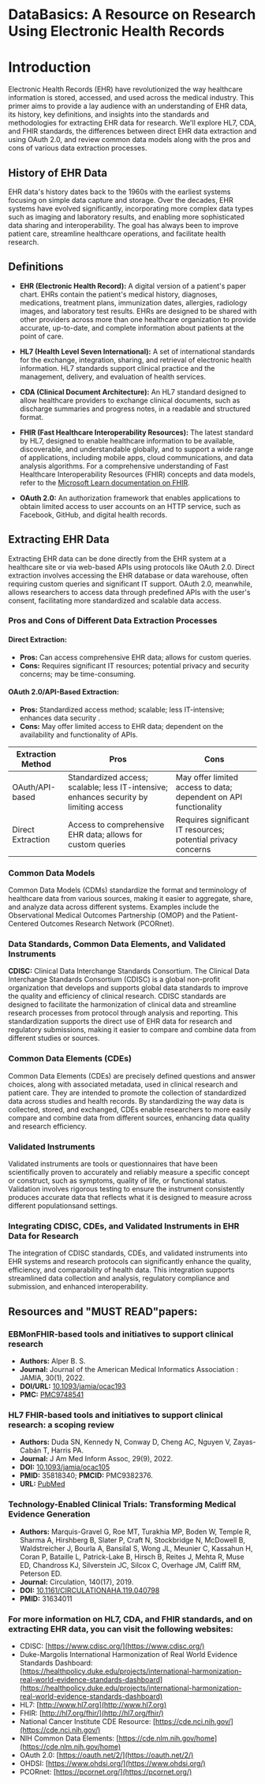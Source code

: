 # DataBasics:  A Resource on Research Using Electronic Health Records

# Introduction

Electronic Health Records (EHR) have revolutionized the way healthcare information is stored, accessed, and used across the medical industry. This primer aims to provide a lay audience with an understanding of EHR data, its history, key definitions, and insights into the standards and methodologies for extracting EHR data for research. We'll explore HL7, CDA, and FHIR standards, the differences between direct EHR data extraction and using OAuth 2.0, and review common data models along with the pros and cons of various data extraction processes.

## History of EHR Data

EHR data's history dates back to the 1960s with the earliest systems focusing on simple data capture and storage. Over the decades, EHR systems have evolved significantly, incorporating more complex data types such as imaging and laboratory results, and enabling more sophisticated data sharing and interoperability. The goal has always been to improve patient care, streamline healthcare operations, and facilitate health research.

## Definitions

- **EHR (Electronic Health Record):** A digital version of a patient's paper chart. EHRs contain the patient's medical history, diagnoses, medications, treatment plans, immunization dates, allergies, radiology images, and laboratory test results. EHRs are designed to be shared with other providers across more than one healthcare organization to provide accurate, up-to-date, and complete information about patients at the point of care.
  
- **HL7 (Health Level Seven International):** A set of international standards for the exchange, integration, sharing, and retrieval of electronic health information. HL7 standards support clinical practice and the management, delivery, and evaluation of health services.

- **CDA (Clinical Document Architecture):** An HL7 standard designed to allow healthcare providers to exchange clinical documents, such as discharge summaries and progress notes, in a readable and structured format.

- **FHIR (Fast Healthcare Interoperability Resources):** The latest standard by HL7, designed to enable healthcare information to be available, discoverable, and understandable globally, and to support a wide range of applications, including mobile apps, cloud communications, and data analysis algorithms. For a comprehensive understanding of Fast Healthcare Interoperability Resources (FHIR) concepts and data models, refer to the [Microsoft Learn documentation on FHIR](https://learn.microsoft.com/en-us/training/modules/health-data-fast-healthcare-interoperability-resources/concepts-data-model).


- **OAuth 2.0:** An authorization framework that enables applications to obtain limited access to user accounts on an HTTP service, such as Facebook, GitHub, and digital health records.

## Extracting EHR Data

Extracting EHR data can be done directly from the EHR system at a healthcare site or via web-based APIs using protocols like OAuth 2.0. Direct extraction involves accessing the EHR database or data warehouse, often requiring custom queries and significant IT support. OAuth 2.0, meanwhile, allows researchers to access data through predefined APIs with the user's consent, facilitating more standardized and scalable data access.

### Pros and Cons of Different Data Extraction Processes

#### Direct Extraction:
- **Pros:** Can access comprehensive EHR data; allows for custom queries.
- **Cons:** Requires significant IT resources; potential privacy and security concerns; may be time-consuming.

#### OAuth 2.0/API-Based Extraction:
- **Pros:** Standardized access method; scalable; less IT-intensive; enhances data security .
- **Cons:** May offer limited access to EHR data; dependent on the availability and functionality of APIs.

| Extraction Method      | Pros                                                               | Cons                                                              |
|------------------------|--------------------------------------------------------------------|-------------------------------------------------------------------|
| OAuth/API-based        | Standardized access; scalable; less IT-intensive; enhances security by limiting access | May offer limited access to data; dependent on API functionality  |
| Direct Extraction      | Access to comprehensive EHR data; allows for custom queries        | Requires significant IT resources; potential privacy concerns     |


### Common Data Models

Common Data Models (CDMs) standardize the format and terminology of healthcare data from various sources, making it easier to aggregate, share, and analyze data across different systems. Examples include the Observational Medical Outcomes Partnership (OMOP) and the Patient-Centered Outcomes Research Network (PCORnet).

### Data Standards, Common Data Elements, and Validated Instruments

**CDISC:** Clinical Data Interchange Standards Consortium. The Clinical Data Interchange Standards Consortium (CDISC) is a global non-profit organization that develops and supports global data standards to improve the quality and efficiency of clinical research. CDISC standards are designed to facilitate the harmonization of clinical data and streamline research processes from protocol through analysis and reporting. This standardization supports the direct use of EHR data for research and regulatory submissions, making it easier to compare and combine data from different studies or sources.

### Common Data Elements (CDEs)

Common Data Elements (CDEs) are precisely defined questions and answer choices, along with associated metadata, used in clinical research and patient care. They are intended to promote the collection of standardized data across studies and health records. By standardizing the way data is collected, stored, and exchanged, CDEs enable researchers to more easily compare and combine data from different sources, enhancing data quality and research efficiency.

### Validated Instruments

Validated instruments are tools or questionnaires that have been scientifically proven to accurately and reliably measure a specific concept or construct, such as symptoms, quality of life, or functional status. Validation involves rigorous testing to ensure the instrument consistently produces accurate data that reflects what it is designed to measure across different populationsand settings.

### Integrating CDISC, CDEs, and Validated Instruments in EHR Data for Research

The integration of CDISC standards, CDEs, and validated instruments into EHR systems and research protocols can significantly enhance the quality, efficiency, and comparability of health data. This integration supports streamlined data collection and analysis, regulatory compliance and submission, and enhanced interoperability.

## Resources and "MUST READ"papers:
### EBMonFHIR-based tools and initiatives to support clinical research

- **Authors:** Alper B. S.
- **Journal:** Journal of the American Medical Informatics Association : JAMIA, 30(1), 2022.
- **DOI/URL:** [10.1093/jamia/ocac193](https://doi.org/10.1093/jamia/ocac193)
- **PMC:** [PMC9748541](https://www.ncbi.nlm.nih.gov/pmc/articles/PMC9748541/)

### HL7 FHIR-based tools and initiatives to support clinical research: a scoping review

- **Authors:** Duda SN, Kennedy N, Conway D, Cheng AC, Nguyen V, Zayas-Cabán T, Harris PA.
- **Journal:** J Am Med Inform Assoc, 29(9), 2022.
- **DOI:** [10.1093/jamia/ocac105](https://doi.org/10.1093/jamia/ocac105)
- **PMID:** 35818340; **PMCID:** PMC9382376.
- **URL:** [PubMed](https://pubmed.ncbi.nlm.nih.gov/35818340/)

### Technology-Enabled Clinical Trials: Transforming Medical Evidence Generation

- **Authors:** Marquis-Gravel G, Roe MT, Turakhia MP, Boden W, Temple R, Sharma A, Hirshberg B, Slater P, Craft N, Stockbridge N, McDowell B, Waldstreicher J, Bourla A, Bansilal S, Wong JL, Meunier C, Kassahun H, Coran P, Bataille L, Patrick-Lake B, Hirsch B, Reites J, Mehta R, Muse ED, Chandross KJ, Silverstein JC, Silcox C, Overhage JM, Califf RM, Peterson ED.
- **Journal:** Circulation, 140(17), 2019.
- **DOI:** [10.1161/CIRCULATIONAHA.119.040798](https://www.ahajournals.org/doi/10.1161/CIRCULATIONAHA.119.040798)
- **PMID:** 31634011

### For more information on HL7, CDA, and FHIR standards, and on extracting EHR data, you can visit the following websites:

- CDISC: [https://www.cdisc.org/](https://www.cdisc.org/)
- Duke-Margolis International Harmonization of Real World Evidence Standards Dashboard: [https://healthpolicy.duke.edu/projects/international-harmonization-real-world-evidence-standards-dashboard](https://healthpolicy.duke.edu/projects/international-harmonization-real-world-evidence-standards-dashboard)
- HL7: [http://www.hl7.org](http://www.hl7.org)
- FHIR: [http://hl7.org/fhir/](http://hl7.org/fhir/)
- National Cancer Institute CDE Resource: [https://cde.nci.nih.gov/](https://cde.nci.nih.gov/)
- NIH Common Data Elements: [https://cde.nlm.nih.gov/home](https://cde.nlm.nih.gov/home)
- OAuth 2.0: [https://oauth.net/2/](https://oauth.net/2/)
- OHDSI: [https://www.ohdsi.org/](https://www.ohdsi.org/)
- PCORnet: [https://pcornet.org/](https://pcornet.org/)

